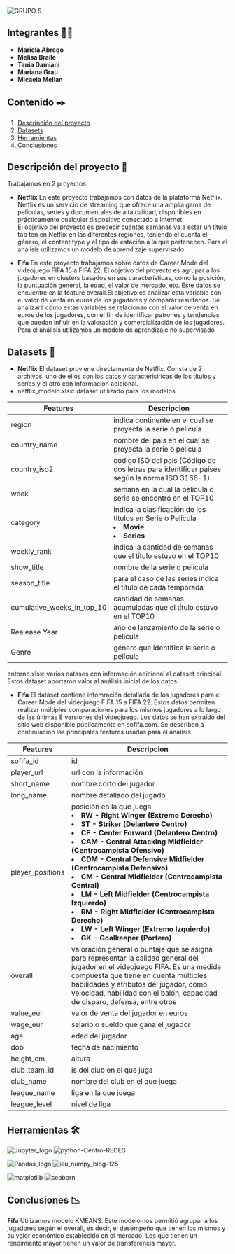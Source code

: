 ![GRUPO 5](https://github.com/melibraile/Entrega-Final-Grupo-5/assets/140036213/862f0410-efd5-424b-8208-00de09ab1a72)
## Integrantes 👩‍💻
* **Mariela Abrego**
* **Melisa Braile** 
* **Tania Damiani**
* **Mariana Grau**
* **Micaela Melian**

## Contenido ✒️
1. [Descripción del proyecto](#id1)
2. [Datasets](#id2)
3. [Herramientas](#id3)
4. [Conclusiones](#id4)


<div id='id1' />
  
## Descripción del proyecto  📌

<p align="justify">
Trabajamos en 2 proyectos:
  
* **Netflix**
En este proyecto trabajamos con datos de la plataforma Netflix. 
Netflix es un servicio de streaming que ofrece una amplia gama de películas, series y documentales de alta calidad, disponibles en prácticamente cualquier dispositivo conectado a internet.  
El objetivo del proyecto es predecir cuántas semanas va a estar un título top ten en Netflix en las diferentes regiones, teniendo el cuenta el género, el content type y el tipo de estación a la que pertenecen. 
Para el análisis utilizamos un modelo de aprendizaje supervisado.
  
* **Fifa** 
En este proyecto trabajamos sobre datos de Career Mode del videojuego FIFA 15 a FIFA 22. 
El objetivo del proyecto es agrupar a los jugadores en clusters basados en sus características, como la posición, la puntuación general, la edad, el valor de mercado, etc. Este datos se encuentre en la feature overall.El objetivo es analizar esta variable con el valor de venta en euros de los jugadores y comparar resultados. Se analizará cómo estas variables se relacionan con el valor de venta en euros de los jugadores, con el fin de identificar patrones y tendencias que puedan influir en la valoración y comercialización de los jugadores. Para el análisis utilizamos un modelo de aprendizaje no supervisado
</p>

<div id='id2' />
  
## Datasets 📄

<p align="justify">
  
* **Netflix** El dataset proviene directamente de Netflix. Consta de 2 archivos, uno de ellos con los datos y caracterisiricas de los títulos y series y el otro con información adicional.
 *  netflix_modelo.xlsx: dataset utilizado para los modelos

| Features  | Descripcion |
| ------------- | ------------- |
| region  | indica continente en el cual se proyecta la serie o película  |
| country_name | nombre del país en el cual se proyecta la serie o película  |
| country_iso2  | código ISO del país (Código de dos letras para identificar países según la norma ISO 3166-1)  |
| week | semana en la cuál la película o serie se encontró en el TOP10 |
| category  | indica la clasificación de los títulos en Serie o Película <li>**Movie**</li><li>**Series**</li>   | 
| weekly_rank  |indica la cantidad de semanas que el título estuvo en el TOP10  |
| show_title  | nombre de la serie o película |
| season_title | para el caso de las series indica el título de cada temporada  |
| cumulative_weeks_in_top_10  | cantidad de semanas acumuladas que el título estuvo en el TOP10  |
| Realease Year  | año de lanzamiento de la serie o película |
| Genre | género que identifica la serie o película |   


entorno.xlsx: varios datases con información adicional al dataset principal. Estos dataset aportaron valor al análisis inicial de los datos.



* **Fifa**  El dataset contiene infomración detallada de los jugadores para el Career Mode del videojuego FIFA 15 a FIFA 22. Estos datos permiten realizar múltiples comparaciones para los mismos jugadores a lo largo de las últimas 8 versiones del videojuego.
Los datos se han extraído del sitio web disponible públicamente en sofifa.com.
Se describen a continuación las principales features usadas para el análisis

| Features  | Descripcion |
| ------------- | ------------- |
| sofifa_id  | id |
| player_url| url con la información  |
| short_name  | nombre corto del jugador  |
| long_name | nombre detallado del jugado|
| player_positions  | posición en la que juega <li>**RW - Right Winger (Extremo Derecho)**</li><li>**ST - Striker (Delantero Centro)**</li><li>**CF - Center Forward (Delantero Centro)**</li><li>**CAM - Central Attacking Midfielder (Centrocampista Ofensivo)**</li><li>**CDM - Central Defensive Midfielder (Centrocampista Defensivo)**</li><li>**CM - Central Midfielder (Centrocampista Central)**</li><li>**LM - Left Midfielder (Centrocampista Izquierdo)**</li><li>**RM - Right Midfielder (Centrocampista Derecho)**</li><li>**LW - Left Winger (Extremo Izquierdo)**</li><li>**GK - Goalkeeper (Portero)**</li> | 
| overall  |valoración general o puntaje que se asigna para representar la calidad general del jugador en el videojuego FIFA. Es una medida compuesta que tiene en cuenta múltiples habilidades y atributos del jugador, como velocidad, habilidad con el balón, capacidad de disparo, defensa, entre otros  |
| value_eur | valor de venta del jugador en euros |
| wage_eur  | salario o sueldo que gana el jugador |
| age  | edad del jugador |
| dob | fecha de nacimiento | 
| height_cm  | altura |
| club_team_id| is del club en el que juga  |
| club_name  | nombre del club en el que juega  |
| league_name | liga en la que juega|
| league_level  | nivel de liga   | 

</p>

<div id='id3' />
  
## Herramientas 🛠️

<p align="justify">
  
![Jupyter_logo](https://github.com/melibraile/Entrega-Final-Grupo-5/assets/140036213/362b39c6-b196-45e4-9d06-e104dd323b8e)   ![python-Centro-REDES](https://github.com/melibraile/Entrega-Final-Grupo-5/assets/140036213/5ed31d48-cea5-4b10-b4ae-e896d22cb05c)



![Pandas_logo](https://github.com/melibraile/Entrega-Final-Grupo-5/assets/140036213/ebccefc1-38a5-4109-8507-df8e449c368d)   ![illu_numpy_blog-125](https://github.com/melibraile/Entrega-Final-Grupo-5/assets/140036213/5a333727-2f71-4297-9b42-92a40f60ce16)


![matplotlib](https://github.com/melibraile/Entrega-Final-Grupo-5/assets/140036213/be7cb2f9-94d4-4039-96f7-37271dae69c9)    ![seaborn](https://github.com/melibraile/Entrega-Final-Grupo-5/assets/140036213/e51bd558-90fd-4314-b7bd-78fb38e7eca3)

<div id='id4' />
  
## Conclusiones 📉

**Fifa** 
Utilizamos modelo KMEANS. Este modelo nos permitió agrupar a los jugadores según el overall, es decir, el desempeño que tienen los mismos y su valor económico establecido en el mercado. Los que tienen un rendimiento mayor tienen un valor de transferencia mayor.

</p>
